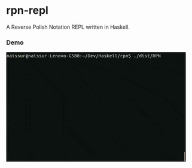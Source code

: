 # rpn-repl
A Reverse Polish Notation REPL written in Haskell.

### Demo
![REPL demo](https://raw.githubusercontent.com/Naissur/rpn-repl/master/repl-demo.gif)
